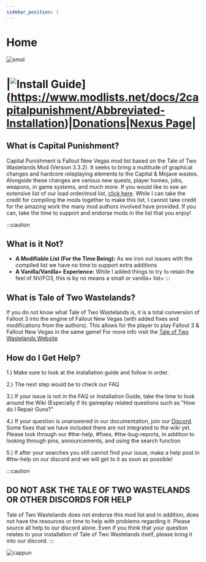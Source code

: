 ```yaml
---
sidebar_position: 1
---
```


# Home 

![smol](https://user-images.githubusercontent.com/112358568/226085058-62a67c8c-b686-4186-b5db-49320e2ac954.png)
# **|![Install Guide](https://github.com/TheMrNewVegas/TheMrNewVegas.github.io/assets/112358568/ebf99403-29fe-4700-8137-d8136795a214)](https://www.modlists.net/docs/2capitalpunishment/Abbreviated-Installation)|[Donations](https://www.patreon.com/Themrnewvegas)|[Nexus Page](https://www.nexusmods.com/newvegas/mods/80042)|**

## What is Capital Punishment?
Capital Punishment is Fallout New Vegas mod list based on the Tale of Two Wastelands Mod (Version 3.3.2). It seeks to bring a multitude of graphical changes and hardcore roleplaying elements to the Capital & Mojave wastes. Alongside these changes are various new quests, player homes, jobs, weapons, in game systems, and much more. If you would like to see an extensive list of our load order/mod list, [click here](https://loadorderlibrary.com/lists/capital-punishment-1122). While I can take the credit for compiling the mods together to make this list, I cannot take credit for the amazing work the many mod authors involved have provided. If you can, take the time to support and endorse mods in the list that you enjoy!


:::caution
## What is it Not?

- **A Modifiable List (For the Time Being):** As we iron out issues with the compiled list we have no time to support extra additions
- **A Vanilla/Vanilla+ Experience:** While I added things to try to retain the feel of NV/FO3, this is by no means a small or vanilla+ list+
:::

## **What is Tale of Two Wastelands?**
If you do not know what Tale of Two Wastelands is, it is a total conversion of Fallout 3 into the engine of Fallout New Vegas (with added fixes and modifications from the authors). This allows for the player to play Fallout 3 & Fallout New Vegas in the same game! For more info visit the [Tale of Two Wastelands Website](https://taleoftwowastelands.com/download_ttw)

## How do I Get Help?
1.) Make sure to look at the installation guide and follow in order.

2.) The next step would be to check our FAQ

3.) If your issue is not in the FAQ or Installation Guide, take the time to look around the Wiki (Especially if its gameplay related questions such as "How do I Repair Guns?"

4.) If your question is unanswered in our documentation, join our [Discord](https://discord.gg/43EhRjU). Some fixes that we have included there are not integrated to the wiki yet. Please look through our #ttw-help, #fixes, #ttw-bug-reports, in addition to looking through pins, announcements, and using the search function

5.) If after your searches you still cannot find your issue, make a help post in #ttw-help on our discord and we will get to it as soon as possible!

:::caution
## DO NOT ASK THE TALE OF TWO WASTELANDS OR OTHER DISCORDS FOR HELP


Tale of Two Wastelands does not endorse this mod list and in addition, does not have the resources or time to help with problems regarding it. Please source all help to our discord alone. Even if you think that your question relates to your installation of Tale of Two Wastelands itself, please bring it into our discord.
:::

![cappun](https://user-images.githubusercontent.com/112358568/226386639-4ff756df-7076-4ed2-91c5-cac721513dcd.png)

